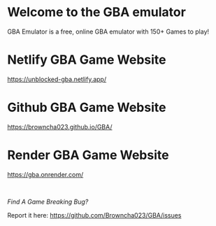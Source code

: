 # Welcome to the GBA emulator

GBA Emulator is a free, online GBA emulator with 150+ Games to play!

# Netlify GBA Game Website

https://unblocked-gba.netlify.app/

# Github GBA Game Website

https://browncha023.github.io/GBA/

# Render GBA Game Website

https://gba.onrender.com/

<br>

*Find A Game Breaking Bug?*

Report it here: https://github.com/Browncha023/GBA/issues
